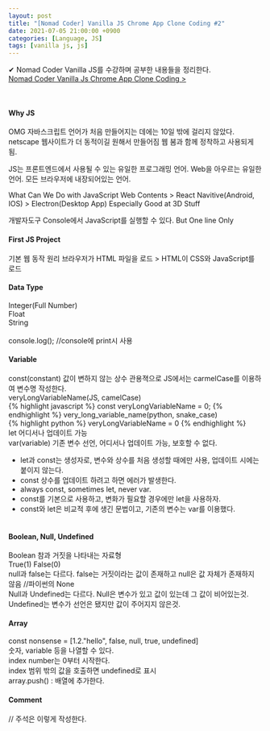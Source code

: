 ```yaml
---
layout: post
title: "[Nomad Coder] Vanilla JS Chrome App Clone Coding #2"
date: 2021-07-05 21:00:00 +0900
categories: [Language, JS]
tags: [vanilla js, js]
---
```


✔ Nomad Coder Vanilla JS를 수강하며 공부한 내용들을 정리한다.  
[Nomad Coder Vanilla Js Chrome App Clone Coding >][nomad coder]

[nomad coder]: https://nomadcoders.co/javascript-for-beginners/lobby

<br/>

#### Why JS

OMG 자바스크립트 언어가 처음 만들어지는 데에는 10일 밖에 걸리지 않았다.
netscape 웹사이트가 더 동적이길 원해서 만들어짐
웹 붐과 함께 정착하고 사용되게 됨.

JS는 프론트엔드에서 사용될 수 있는 유일한 프로그래밍 언어.
Web을 아우르는 유일한 언어.
모든 브라우저에 내장되어있는 언어.

What Can We Do with JavaScript
Web Contents > React Navitive(Android, IOS) > Electron(Desktop App)
Especially Good at 3D Stuff

개발자도구 Console에서 JavaScript를 실행할 수 있다.
But One line Only
<br/>

#### First JS Project

기본 웹 동작 원리
브라우저가 HTML 파일을 로드 > HTML이 CSS와 JavaScript를 로드
<br/>

#### Data Type

Integer(Full Number)  
Float  
String  
<br/>
console.log(); //console에 print시 사용
<br/>

#### Variable

const(constant) 값이 변하지 않는 상수
관용젹으로 JS에서는 carmelCase를 이용하여 변수명 작성한다.  
veryLongVariableName(JS, camelCase)  
{% highlight javascript %}
const veryLongVariableName = 0;
{% endhighlight %}
very_long_variable_name(python, snake_case)  
{% highlight python %}
veryLongVariableName = 0
{% endhighlight %}
<br/>
let
어디서나 업데이트 가능
<br/>
var(variable)
기존 변수 선언, 어디서나 업데이트 가능, 보호할 수 없다.
<br/>

- let과 const는 생성자로, 변수와 상수를 처음 생성할 때에만 사용, 업데이트 시에는 붙이지 않는다.
- const 상수를 업데이트 하려고 하면 에러가 발생한다.
- always const, sometimes let, never var.
- const를 기본으로 사용하고, 변화가 필요할 경우에만 let을 사용하자.
- const와 let은 비교적 후에 생긴 문법이고, 기존의 변수는 var를 이용했다.  
  <br/>

#### Boolean, Null, Undefined

Boolean 참과 거짓을 나타내는 자료형  
True(1) False(0)
<br/>
null과 false는 다르다.
false는 거짓이라는 값이 존재하고
null은 값 자체가 존재하지 않음 //파이썬의 None
<br/>
Null과 Undefined는 다르다.
Null은 변수가 있고 값이 있는데 그 값이 비어있는것.  
Undefined는 변수가 선언은 됐지만 값이 주어지지 않은것.
<br/>

#### Array

const nonsense = [1.2."hello", false, null, true, undefined]  
숫자, variable 등을 나열할 수 있다.  
index number는 0부터 시작한다.  
index 범위 밖의 값을 호출하면 undefined로 표시  
array.push() : 배열에 추가한다.

#### Comment

// 주석은 이렇게 작성한다.
